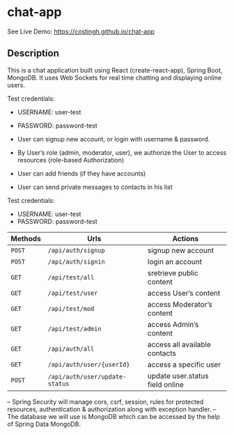 # chat-app

See Live Demo: https://costingh.github.io/chat-app

## Description

This is a chat application built using React (create-react-app), Spring Boot, MongoDB. It uses Web Sockets for real time chatting and displaying online users. 

Test credentials:
* USERNAME: user-test
* PASSWORD: password-test

* User can signup new account, or login with username & password.
* By User’s role (admin, moderator, user), we authorize the User to access resources (role-based Authorization)
* User can add friends (if they have accounts)
* User can send private messages to contacts in his list

Test credentials:
* USERNAME: user-test
* PASSWORD: password-test

| Methods | Urls | Actions |
| --- | --- | --- |
| `POST` | `/api/auth/signup` | signup new account |
| `POST` | `/api/auth/signin` | login an account |
| `GET` | `/api/test/all` | sretrieve public content |
| `GET` | `/api/test/user` | access User’s content |
| `GET` | `/api/test/mod` | access Moderator’s content |
| `GET` | `/api/test/admin` | access Admin’s content |
| `GET` | `/api/auth/all` | access all available contacts |
| `GET` | `/api/auth/user/{userId}` | access a specific user |
| `POST` | `/api/auth/user/update-status` | update user.status field online || offline |

– Spring Security will manage cors, csrf, session, rules for protected resources, authentication & authorization along with exception handler.
– The database we will use is MongoDB which can be accessed by the help of Spring Data MongoDB.

